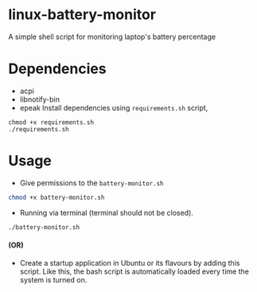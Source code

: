 # linux-battery-monitor
A simple shell script for monitoring laptop's battery percentage 

# Dependencies
* acpi
* libnotify-bin
* epeak
Install dependencies using `requirements.sh` script,
```
chmod +x requirements.sh
./requirements.sh
```

# Usage
* Give permissions to the `battery-monitor.sh`
```sh
chmod +x battery-monitor.sh
```

* Running via terminal (terminal should not be closed).
```sh
./battery-monitor.sh
 ```

#### (OR)

* Create a startup application in Ubuntu or its flavours by adding this script.
  Like this, the bash script is automatically loaded every time the system is turned on.
